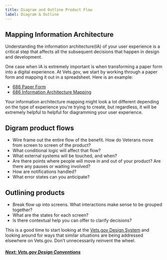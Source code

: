 ```yaml
---
title: Diagram and Outline Product Flow
label: Diagram & Outline
---
```

## Mapping Information Architecture
Understanding the information architecture(IA) of your user experience is a critical step that affects all the subsequent decisions that happen in design and development.

One case when IA is extremely important is when transforming a paper form into a digital experience. At Vets.gov, we start by working through a paper form and mapping it out in a spreadsheet. Here is an example:
- <a href="https://www.vba.va.gov/pubs/forms/VBA-21-686c-ARE.pdf" target="blank">686 Paper Form</a>
- [686 Information Architecture Mapping](/assets/design/templates/686-form-outline.csv)

Your information architecture mapping might look a lot different depending on the type of experience you're trying to create, but regardless, it will be extremely helpful to helpful for diagramming your user experience.

## Digram product flows
- Wire frame out the entire flow of the benefit. How do Veterans move from screen to screen of the product?
- What conditional logic will affect that flow?
- What external systems will be touched, and when?
- Are there points where people will move in and out of your product? Are there any pauses or waiting involved?
- How are notifications handled?
- What error states can you anticipate?

## Outlining products
- Break flow up into screens. What interactions make sense to be grouped together?
- What are the states for each screen?
- Is there contextual help you can offer to clarify decisions?

This is a good time to start looking at the <a href="https://department-of-veterans-affairs.github.io/design-system/" target="blank">Vets.gov Design System</a> and looking around for ways that similar situations are being addressed elsewhere on Vets.gov. Don’t unnecessarily reinvent the wheel.

<!-- Next Button -->
<a href='./design-conventions'><div class="next-button"><h5 class="next-text">Next: Vets.gov Design Conventions</h5></div></a>
